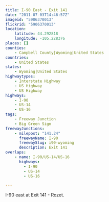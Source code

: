 ```yaml
---
title: I-90 East - Exit 141
date: "2011-07-03T14:46:57Z"
imageid: "5906370013"
flickrid: "5906370013"
location:
    latitude: 44.292818
    longitude: -105.228376
places: []
counties:
    - Campbell County|Wyoming|United States
countries:
    - United States
states:
    - Wyoming|United States
highwaytypes:
    - Interstate Highway
    - US Highway
    - US Highway
highways:
    - I-90
    - US-14
    - US-16
tags:
    - Freeway Junction
    - Big Green Sign
freewayJunctions:
    - milepost: "141.24"
      freewayName: I-90
      freewaySlug: i90-wyoming
      description: Exit 141
overlaps:
    - name: I-90/US-14/US-16
      highways:
        - I-90
        - US-14
        - US-16

---
```

I-90 east at Exit 141 - Rozet.